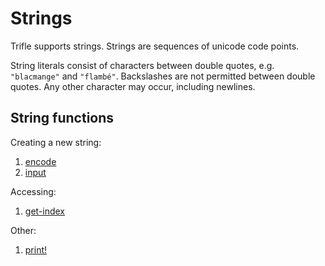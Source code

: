 # Strings

Trifle supports strings. Strings are sequences of unicode code
points.

String literals consist of characters between double quotes,
e.g. `"blacmange"` and `"flambé"`. Backslashes are not permitted
between double quotes. Any other character may occur, including
newlines.

## String functions

Creating a new string:

1. [encode](Strings-Encode.md)
2. [input](Strings-Input.md)

Accessing:

1. [get-index](Sequences-GetIndex.md)

Other:

1. [print!](Strings-Print.md)
